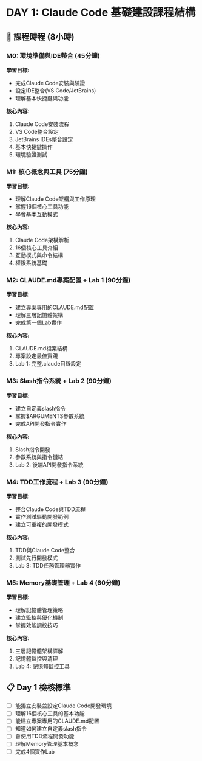 # DAY 1: Claude Code 基礎建設課程結構

## 📅 課程時程 (8小時)

### M0: 環境準備與IDE整合 (45分鐘)
**學習目標:**
- 完成Claude Code安裝與驗證
- 設定IDE整合(VS Code/JetBrains)
- 理解基本快捷鍵與功能

**核心內容:**
1. Claude Code安裝流程
2. VS Code整合設定
3. JetBrains IDEs整合設定
4. 基本快捷鍵操作
5. 環境驗證測試

### M1: 核心概念與工具 (75分鐘)
**學習目標:**
- 理解Claude Code架構與工作原理
- 掌握16個核心工具功能
- 學會基本互動模式

**核心內容:**
1. Claude Code架構解析
2. 16個核心工具介紹
3. 互動模式與命令結構
4. 權限系統基礎

### M2: CLAUDE.md專案配置 + Lab 1 (90分鐘)
**學習目標:**
- 建立專案專用的CLAUDE.md配置
- 理解三層記憶體架構
- 完成第一個Lab實作

**核心內容:**
1. CLAUDE.md檔案結構
2. 專案設定最佳實踐
3. Lab 1: 完整.claude目錄設定

### M3: Slash指令系統 + Lab 2 (90分鐘)
**學習目標:**
- 建立自定義slash指令
- 掌握$ARGUMENTS參數系統
- 完成API開發指令實作

**核心內容:**
1. Slash指令開發
2. 參數系統與指令鏈結
3. Lab 2: 後端API開發指令系統

### M4: TDD工作流程 + Lab 3 (90分鐘)
**學習目標:**
- 整合Claude Code與TDD流程
- 實作測試驅動開發範例
- 建立可重複的開發模式

**核心內容:**
1. TDD與Claude Code整合
2. 測試先行開發模式
3. Lab 3: TDD任務管理器實作

### M5: Memory基礎管理 + Lab 4 (60分鐘)
**學習目標:**
- 理解記憶體管理策略
- 建立監控與優化機制
- 掌握效能調校技巧

**核心內容:**
1. 三層記憶體架構詳解
2. 記憶體監控與清理
3. Lab 4: 記憶體監控工具

## 📋 Day 1 檢核標準
- [ ] 能獨立安裝並設定Claude Code開發環境
- [ ] 理解16個核心工具的基本功能
- [ ] 能建立專案專用的CLAUDE.md配置
- [ ] 知道如何建立自定義slash指令
- [ ] 會使用TDD流程開發功能
- [ ] 理解Memory管理基本概念
- [ ] 完成4個實作Lab